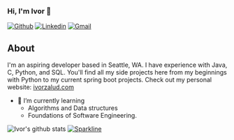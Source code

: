 ### Hi, I'm Ivor 👋
[![Github](https://img.shields.io/badge/-Github-000?style=flat&logo=Github&logoColor=white)](https://github.com/ivor808)
[![Linkedin](https://img.shields.io/badge/-LinkedIn-blue?style=flat&logo=Linkedin&logoColor=white)](https://www.linkedin.com/in/ivor-zalud/)
[![Gmail](https://img.shields.io/badge/-Gmail-c14438?style=flat&logo=Gmail&logoColor=white)](mailto:ivor808@gmail.com)

## About
I'm an aspiring developer based in Seattle, WA. I have experience with Java, C, Python, and SQL. You'll find all my side projects here from my beginnings with Python to my current spring boot projects. Check out my personal website: [ivorzalud.com](https://ivorzalud.com)
- 🌱 I’m currently learning
  - Algorithms and Data structures
  - Foundations of Software Engineering.

![Ivor's github stats](https://github-readme-stats.vercel.app/api?username=ivor808&show_icons=true&title_color=fff&icon_color=FFD700&text_color=ECECEC&bg_color=8A2BE2)
[![Sparkline](https://stars.medv.io/ivor808/badges.svg)](https://stars.medv.io/ivor808/badges)

<!--
**Ivor808/ivor808** is a ✨ _special_ ✨ repository because its `README.md` (this file) appears on your GitHub profile.

Here are some ideas to get you started:

- 🔭 I’m currently working on ...
- 🌱 I’m currently learning ...
- 👯 I’m looking to collaborate on ...
- 🤔 I’m looking for help with ...
- 💬 Ask me about ...
- 📫 How to reach me: ...
- 😄 Pronouns: ...
- ⚡ Fun fact: ...
-->
